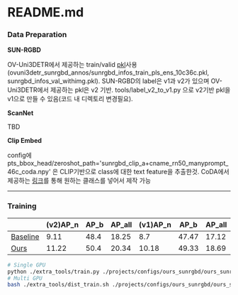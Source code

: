 # README.md

### Data Preparation

**SUN-RGBD**

OV-Uni3DETR에서 제공하는 train/valid [pkl](https://drive.google.com/drive/folders/1ljh6quUw5gLyHbQiY68HDGtY6QLp_d6e)사용(ovuni3detr_sunrgbd_annos/sunrgbd_infos_train_pls_ens_10c36c.pkl, sunrgbd_infos_val_withimg.pkl). SUN-RGBD의 label은 v1과 v2가 있으며  OV-Uni3DETR에서 제공하는 pkl은 v2 기반. tools/label_v2_to_v1.py 으로 v2기반 pkl을 v1으로 만들 수 있음(코드 내 디렉토리 변경필요). 

**ScanNet**

TBD

**Clip Embed**

config에 pts_bbox_head/zeroshot_path='sunrgbd_clip_a+cname_rn50_manyprompt_46c_coda.npy' 은 CLIP기반으로 class에 대한 text feature을 추출한것. CoDA에서 제공하는 [링크](https://github.com/yangcaoai/CoDA_NeurIPS2023/blob/main/CLIP/notebooks/Prompt_Engineering_for_ImageNet.ipynb)를 통해 원하는 클래스를 넣어서 제작 가능

---

### **Training**

|  | (v2)AP_n | AP_b | AP_all | (v1)AP_n | AP_b | AP_all |
| --- | --- | --- | --- | --- | --- | --- |
| [Baseline](https://gitlab.lgresearch.ai/visionlab/intern/yc_ov3dod/ov3dod/-/blob/main/projects/configs/ours_sunrgbd/ours_sunrgbd_pc.py?ref_type=heads) | 9.11 | 48.4 | 18.25 | 8.7 | 47.47 | 17.12 |
| [Ours](https://gitlab.lgresearch.ai/visionlab/intern/yc_ov3dod/ov3dod/-/blob/main/projects/configs/ours_sunrgbd/ours_sunrgbd_pc_dn_saf_ray.py?ref_type=heads) | 11.22 | 50.4 | 20.34 | 10.18 | 49.33 | 18.69 |

```bash
# Single GPU
python ./extra_tools/train.py ./projects/configs/ours_sunrgbd/ours_sunrgbd_pc.py --work-dir ./work_dirs/ours
# Multi GPU
bash ./extra_tools/dist_train.sh ./projects/configs/ours_sunrgbd/ours_sunrgbd_pc.py 8 --work-dir ./work_dirs/ours
```
